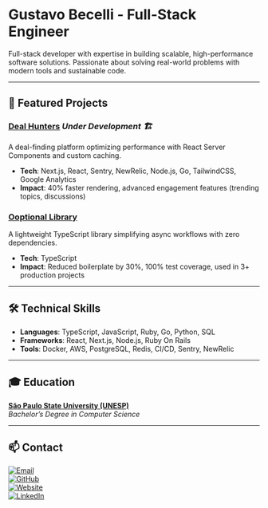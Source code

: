 # Gustavo Becelli - Full-Stack Engineer

Full-stack developer with expertise in building scalable, high-performance software solutions. Passionate about solving real-world problems with modern tools and sustainable code.

---

## 🚀 Featured Projects

### [Deal Hunters](https://dealhuntersapp.com) _Under Development 🏗️_
A deal-finding platform optimizing performance with React Server Components and custom caching.  
- **Tech**: Next.js, React, Sentry, NewRelic, Node.js, Go, TailwindCSS, Google Analytics
- **Impact**: 40% faster rendering, advanced engagement features (trending topics, discussions)

### [Ooptional Library](https://github.com/becelli/ooptional)
A lightweight TypeScript library simplifying async workflows with zero dependencies.  
- **Tech**: TypeScript  
- **Impact**: Reduced boilerplate by 30%, 100% test coverage, used in 3+ production projects

---

## 🛠️ Technical Skills

- **Languages**: TypeScript, JavaScript, Ruby, Go, Python, SQL  
- **Frameworks**: React, Next.js, Node.js, Ruby On Rails
- **Tools**: Docker, AWS, PostgreSQL, Redis, CI/CD, Sentry, NewRelic

---

## 🎓 Education

**[São Paulo State University (UNESP)](https://www2.unesp.br/)**  
_Bachelor’s Degree in Computer Science_

---

## 📫 Contact

[![Email](https://img.shields.io/badge/Email-gustavobecelli%40gmail.com-blue?style=flat-square&logo=gmail)](mailto:gustavobecelli@gmail.com)  
[![GitHub](https://img.shields.io/badge/GitHub-becelli-black?style=flat-square&logo=github)](https://github.com/becelli)  
[![Website](https://img.shields.io/badge/Website-becelli.com.br-green?style=flat-square&logo=google-chrome)](https://becelli.com.br)  
[![LinkedIn](https://img.shields.io/badge/LinkedIn-Gustavo_Becelli-blue?style=flat-square&logo=linkedin)](https://www.linkedin.com/in/gustavo-becelli)
